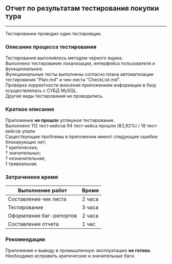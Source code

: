 ## Отчет по результатам тестирования покупки тура
- - -
Тестирование проводил один тестировщик.

### Описание процесса тестирования
Тестирования выполнялось методом черного ящика.  
Выполнено тестирование локализации, интерфейса пользователя и функциональное.  
Функциональные тесты выполнены согласно плана автоматизации тестирования "Plan.md" и чек-листа "CheckList.md".  
Проверка корректности внесения приложением информации в базу осуществлялась с СУБД MySQL.  
Другие виды тестирования не проводились.

### Краткое описание
Приложение **не прошло** успешное тестирование.  
Выполнено 112 тест-кейсов
94 тест-кейса прошли (83,92%) / 18 тест-кейсов упали  
Существующие проблемы в приложении имеют следующие ошибки:  
блокирующих нет;  
? критических;  
? значительных;  
? незначительная;  
1 тривиальная.  

### 

### Затраченное время

| Выполнение работ        | Время  |
|-------------------------|--------|
| Составление чек листа   | 2 часа |
| Тестирование            | 3 часа |
| Оформление баг-репортов | 2 часа |
| Составление отчета      | 1 час  |

### Рекомендации

Приложение к выводу в промышленную эксплуатацию **не готово**. Необходимо исправить критические и значительные баги.
